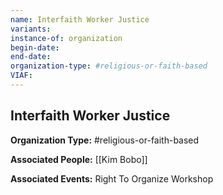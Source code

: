 ```yaml
---
name: Interfaith Worker Justice
variants: 
instance-of: organization
begin-date: 
end-date: 
organization-type: #religious-or-faith-based
VIAF: 
---
```

## Interfaith Worker Justice

**Organization Type:** #religious-or-faith-based

**Associated People:** [[Kim Bobo]]

**Associated Events:** Right To Organize Workshop